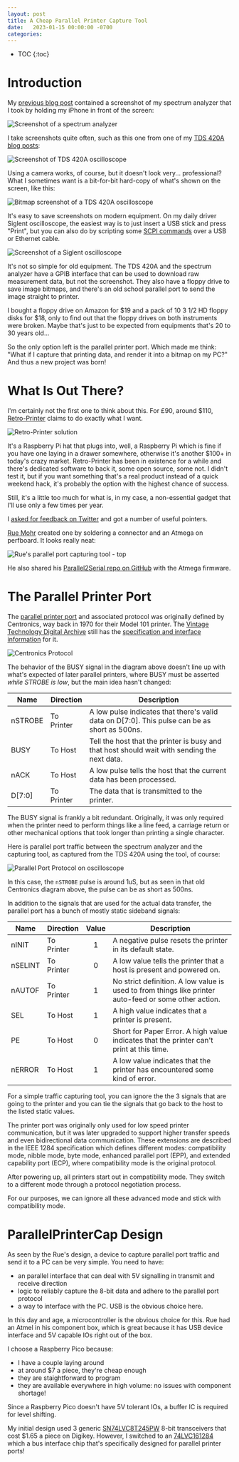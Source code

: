 ```yaml
---
layout: post
title: A Cheap Parallel Printer Capture Tool
date:   2023-01-15 00:00:00 -0700
categories:
---
```


* TOC
{:toc}

# Introduction

My [previous blog post](/2023/01/01/HP33120A-Repair-Shutting-Down-the-Eye-of-Sauron.html)
contained a screenshot of my spectrum analyzer that I took by holding my iPhone
in front of the screen:

![Screenshot of a spectrum analyzer](/assets/hp33120a/spectrum_comparison.jpg)

I take screenshots quite often, such as this one from one of my 
[TDS 420A blog posts](http://localhost:4000/2020/06/27/In-the-Lab-Tektronix-TDS420A.html):

![Screenshot of TDS 420A oscilloscope](/assets/tds420a/fft.jpg)

Using a camera works, of course, but it doesn't look very... professional? What
I sometimes want is a bit-for-bit hard-copy of what's shown on the screen, like this:

![Bitmap screenshot of a TDS 420A oscilloscope](/assets/parallelprintcap/sa_waveform_on_tds420a.png)

It's easy to save screenshots on modern equipment. On my daily driver Siglent oscilloscope, the easiest
way is to just insert a USB stick and press "Print", but you can also do by scripting some
[SCPI commands](/2020/06/07/Making-Sense-of-Test-and-Measurement-Protocols.html#scpi---the-universal-command-language)
over a USB or Ethernet cable. 

![Screenshot of a Siglent oscilloscope](/assets/smoke_detector/osc2-Vbst-Vled-Vdet.png)

It's not so simple for old equipment. The TDS 420A and the spectrum analyzer have a GPIB interface 
that can be used to download raw measurement data, but not the screenshot. They also have a floppy 
drive to save image bitmaps, and there's an old school parallel port to send the image
straight to printer.

I bought a floppy drive on Amazon for $19 and a pack of 10 3 1/2 HD floppy disks for $18, only
to find out that the floppy drives on both instruments were broken. Maybe that's just to
be expected from equipments that's 20 to 30 years old...

So the only option left is the parallel printer port. Which made me think: "What if I capture
that printing data, and render it into a bitmap on my PC?" And thus a new project was born!

# What Is Out There?

I'm certainly not the first one to think about this. 
For £90, around $110, [Retro-Printer](https://www.retroprinter.com)
claims to do exactly what I want. 

![Retro-Printer solution](https://www.retroprinter.com/wp-content/uploads/2021/10/IMG_1583-scaled.jpg)

It's a Raspberry Pi hat that plugs into, well, a Raspberry 
Pi which is fine if you have one laying in a drawer somewhere, otherwise it's another $100+ 
in today's crazy market. Retro-Printer has been in existence for a while and there's dedicated 
software to back it, some open source, some not. I didn't test it, but if you want something 
that's a real product instead of a quick weekend hack, it's probably the option with the
highest chance of success.

Still, it's a little too much for what is, in my case, a non-essential gadget that I'll use only 
a few times per year.

I [asked for feedback on Twitter](https://twitter.com/tom_verbeure/status/1608976395216244738) 
and got a number of useful pointers.

[Rue Mohr](https://twitter.com/RueNahcMohr) created one by soldering a connector and an
Atmega on perfboard. It looks really neat:

![Rue's parallel port capturing tool - top](/assets/parallelprintcap/rue_dongle_top.jpg)

He also shared his [Parallel2Serial repo on GitHub](https://github.com/ruenahcmohr/Parallel2Serial)
with the Atmega firmware.

# The Parallel Printer Port

The [parallel printer port](https://en.wikipedia.org/wiki/Parallel_port) and associated 
protocol was originally defined by Centronics, way back in 1970 for their Model 101 printer.
The [Vintage Technology Digital Archive](vtda.org) still has the 
[specification and interface information](http://vtda.org/docs/computing/Centronics/101_101A_101AL_102A_306_SpecificationsInterfaceInformation.pdf)
for it.

![Centronics Protocol](/assets/parallelprintcap/centronics_protocol.jpg)

The behavior of the BUSY signal in the diagram above doesn't line up with what's expected
of later parallel printers, where BUSY must be asserted *while STROBE is low*, but the main
idea hasn't changed:

| Name    | Direction  | Description                                                                                   |
|---------|------------|-----------------------------------------------------------------------------------------------|
| nSTROBE | To Printer | A low pulse indicates that there's valid data on D[7:0]. This pulse can be as short as 500ns. |
| BUSY    | To Host    | Tell the host that the printer is busy and that host should wait with sending the next data.  |
| nACK    | To Host    | A low pulse tells the host that the current data has been processed.                          |
| D[7:0]  | To Printer | The data that is transmitted to the printer.                                                  |

The BUSY signal is frankly a bit redundant. Originally, it was only required when the printer
need to perform things like a line feed, a carriage return or other mechanical options that took
longer than printing a single character.

Here is parallel port traffic between the spectrum analyzer and the capturing tool, as captured
from the TDS 420A using the tool, of course:

![Parallel Port Protocol on oscilloscope](/assets/parallelprintcap/sa_waveform_on_tds420a_annotated.png)

In this case, the `nSTROBE` pulse is around 1uS, but as seen in that old Centronics diagram above, the
pulse can be as short as 500ns. 

In addition to the signals that are used for the actual data transfer, the parallel port has a bunch of
mostly static sideband signals:

| Name    | Direction  | Value | Description                                                                                           |
|---------|------------|:-----:|-------------------------------------------------------------------------------------------------------|
| nINIT   | To Printer |   1   | A negative pulse resets the printer in its default state.                                             |
| nSELINT | To Printer |   0   | A low value tells the printer that a host is present and powered on.                                  |
| nAUTOF  | To Printer |   1   | No strict definition. A low value is used to from things like printer auto-feed or some other action. |
| SEL     | To Host    |   1   | A high value indicates that a printer is present.                                                     |
| PE      | To Host    |   0   | Short for Paper Error. A high value indicates that the printer can't print at this time.              |
| nERROR  | To Host    |   1   | A low value indicates that the printer has encountered some kind of error.                            |

For a simple traffic capturing tool, you can ignore the the 3 signals that are going to the printer and
you can tie the signals that go back to the host to the listed static values.

The printer port was originally only used for low speed printer communication, but it was later upgraded to
support higher transfer speeds and even bidirectional data communication. These extensions are described
in the IEEE 1284 specification which defines different modes: compatibility mode, nibble mode, byte mode,
enhanced parallel port (EPP), and extended capability port (ECP), where compatibility mode is the original
protocol.

After powering up, all printers start out in compatibility mode. They switch to a different mode through
a protocol negotiation process.

For our purposes, we can ignore all these advanced mode and stick with compatibility mode. 

# ParallelPrinterCap Design 

As seen by the Rue's design, a device to capture parallel port traffic and send it to a PC can
be very simple. You need to have:

* an parallel interface that can deal with 5V signalling in transmit and receive direction
* logic to reliably capture the 8-bit data and adhere to the parallel port protocol
* a way to interface with the PC. USB is the obvious choice here.

In this day and age, a microcontroller is the obvious choice for this. Rue had an Atmel in his
component box, which is great because it has USB device interface and 5V capable IOs right out of the box.

I choose a Raspberry Pico because:

* I have a couple laying around
* at around $7 a piece, they're cheap enough
* they are staightforward to program
* they are available everywhere in high volume: no issues with component shortage!

Since a Raspberry Pico doesn't have 5V tolerant IOs, a buffer IC is required for level shifting.

My initial design used 3 generic [SN74LVC8T245PW](https://www.ti.com/lit/ds/symlink/sn74lvc8t245.pdf) 8-bit
transceivers that cost $1.65 a piece on Digikey. However, I switched to an 
[74LVC161284](https://www.ti.com/lit/ds/symlink/sn74lvc161284.pdf) which a bus interface chip
that's specifically designed for parallel printer ports!



